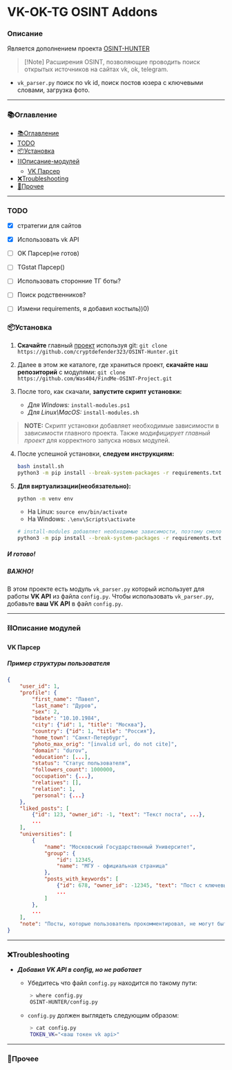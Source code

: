 # VK-OK-TG OSINT Addons

### Описание
Является дополнением проекта [OSINT-HUNTER](https://github.com/cryptdefender323/OSINT-Hunter/tree/main)

> [!Note] Расширения OSINT, позволяющие проводить поиск открытых источников на сайтах vk, ok, telegram.



- `vk_parser.py`
поиск по vk id, поиск постов юзера с ключевыми словами, загрузка фото. 

---

### 📚Оглавление
- [📚Оглавление](#📚оглавление)
- [TODO](#todo)
- [📦Установка](#📦установка)
- [⛓️Описание-модулей](#⛓️описание-модулей)
    - [VK Парсер](#vk-парсер)
- [❌Troubleshooting](#❌troubleshooting)
- [📣Прочее](#📣прочее)

---


### TODO

- [x] стратегии для сайтов 
- [x] Использовать vk API
- [ ] OK Парсер(не готов)
- [ ] TGstat Парсер()
- [ ] Использовать сторонние ТГ боты?
- [ ] Поиск родственников?
- [ ] Измени requirements, я добавил костыль))0)


### 📦Установка 

1. **Скачайте** главный [проект](https://github.com/cryptdefender323/OSINT-Hunter/tree/main) используя git: `git clone https://github.com/cryptdefender323/OSINT-Hunter.git`

2. Далее в этом же каталоге, где храниться проект, **скачайте наш репозиторий** с модулями: `git clone https://github.com/Was404/FindMe-OSINT-Project.git` 

3. После того, как скачали, **запустите скрипт установки:**
    - *Для Windows:* `install-modules.ps1`
    - *Для Linux\MacOS:* `install-modules.sh`

> **NOTE:** Скрипт установки добавляет необходимые зависимости в зависимости главного проекта. Также *модифицирует главный проект* для корректного запуска новых модулей.

4. После успешной установки, **следуем инструкциям:**
    ```bash
    bash install.sh
    python3 -m pip install --break-system-packages -r requirements.txt
    ```
5. **Для виртуализации(необязательно):**

    ```bash
    python -m venv env
    ```

    - На Linux: `source env/bin/activate`
    - На Windows: `.\env\Scripts\activate`

    ```bash
    # install-modules добавляет необходимые зависимости, поэтому смело выполняем общие зависимости
    python3 -m pip install --break-system-packages -r requirements.txt
    ```

##### И готово!

##### **ВАЖНО!**

В этом проекте есть модуль `vk_parser.py` который использует для работы **VK API** из файла `config.py`. Чтобы использовать `vk_parser.py`, добавьте **ваш VK API** в файл `config.py`.

---

### ⛓️Описание модулей

#### VK Парсер

##### Пример структуры пользователя

```json
{
    "user_id": 1,
    "profile": {
        "first_name": "Павел",
        "last_name": "Дуров",
        "sex": 2,
        "bdate": "10.10.1984",
        "city": {"id": 1, "title": "Москва"},
        "country": {"id": 1, "title": "Россия"},
        "home_town": "Санкт-Петербург",
        "photo_max_orig": "[invalid url, do not cite]",
        "domain": "durov",
        "education": [...],
        "status": "Статус пользователя",
        "followers_count": 1000000,
        "occupation": {...},
        "relatives": [],
        "relation": 1,
        "personal": {...}
    },
    "liked_posts": [
        {"id": 123, "owner_id": -1, "text": "Текст поста", ...},
        ...
    ],
    "universities": [
        {
            "name": "Московский Государственный Университет",
            "group": {
                "id": 12345,
                "name": "МГУ - официальная страница"
            },
            "posts_with_keywords": [
                {"id": 678, "owner_id": -12345, "text": "Пост с ключевым словом", ...},
                ...
            ]
        },
        ...
    ],
    "note": "Посты, которые пользователь прокомментировал, не могут быть получены из-за ограничений VK API."
}
```
---

### ❌Troubleshooting

- ***Добавил VK API в config, но не работает***

    - Убедитесь что файл `config.py` находится по такому пути:  
    ```bash
        > where config.py
        OSINT-HUNTER/config.py
    ```
    - `config.py` должен выглядеть следующим образом:
    ```bash
        > cat config.py
        TOKEN_VK="<ваш токен vk api>"
    ```

---

### 📣Прочее

